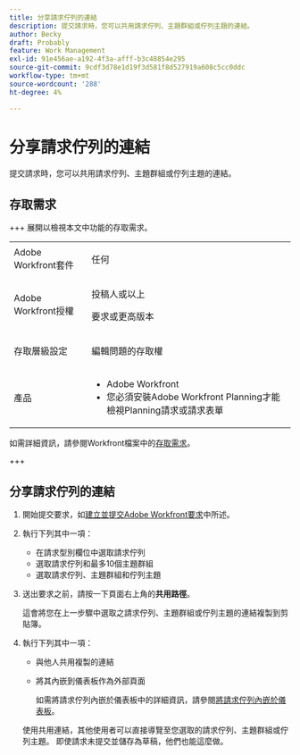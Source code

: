 ```yaml
---
title: 分享請求佇列的連結
description: 提交請求時，您可以共用請求佇列、主題群組或佇列主題的連結。
author: Becky
draft: Probably
feature: Work Management
exl-id: 91e456ae-a192-4f3a-afff-b3c48854e295
source-git-commit: 9cdf3d78e1d19f3d581f8d527919a608c5cc0ddc
workflow-type: tm+mt
source-wordcount: '288'
ht-degree: 4%

---
```


# 分享請求佇列的連結

<!--
<p data-mc-conditions="QuicksilverOrClassic.Draft mode">(NOTE: article conditioned for QS only - hard code when linking it from classic, if needed)</p>
-->

提交請求時，您可以共用請求佇列、主題群組或佇列主題的連結。

## 存取需求

+++ 展開以檢視本文中功能的存取需求。

<table style="table-layout:auto"> 
 <col> 
 <col> 
 <tbody> 
  <tr> 
   <td role="rowheader">Adobe Workfront套件</td> 
   <td> <p>任何 </p> </td> 
  </tr> 
  <tr> 
   <td role="rowheader">Adobe Workfront授權</td> 
   <td> <p>投稿人或以上</p>
   <p>要求或更高版本</p>
    </td> 
  </tr> 
  <tr> 
   <td role="rowheader">存取層級設定</td> 
   <td> <p>編輯問題的存取權</p>  </td> 
  </tr> 
  <tr> 
   <td role="rowheader"> 產品</td> 
   <td> <ul><li>Adobe Workfront</li><li>您必須安裝Adobe Workfront Planning才能檢視Planning請求或請求表單</td> 
  </tr> 
 </tbody> 
</table>

如需詳細資訊，請參閱Workfront檔案中的[存取需求](/help/quicksilver/administration-and-setup/add-users/access-levels-and-object-permissions/access-level-requirements-in-documentation.md)。

+++

## 分享請求佇列的連結

1. 開始提交要求，如[建立並提交Adobe Workfront要求](../../../manage-work/requests/create-requests/create-submit-requests.md)中所述。
1. 執行下列其中一項：

   * 在請求型別欄位中選取請求佇列
   * 選取請求佇列和最多10個主題群組
   * 選取請求佇列、主題群組和佇列主題

1. 送出要求之前，請按一下頁面右上角的&#x200B;**共用路徑**。

   這會將您在上一步驟中選取之請求佇列、主題群組或佇列主題的連結複製到剪貼簿。

   <!--
   <p data-mc-conditions="QuicksilverOrClassic.Draft mode">(NOTE: does this step stay accurate?) </p>
   -->

1. 執行下列其中一項：

   * 與他人共用複製的連結
   * 將其內嵌到儀表板作為外部頁面

     如需將請求佇列內嵌於儀表板中的詳細資訊，請參閱[將請求佇列內嵌於儀表板](../../../reports-and-dashboards/dashboards/creating-and-managing-dashboards/embed-request-queue-dashboard.md)。

   使用共用連結，其他使用者可以直接導覽至您選取的請求佇列、主題群組或佇列主題。 即使請求未提交並儲存為草稿，他們也能這麼做。
